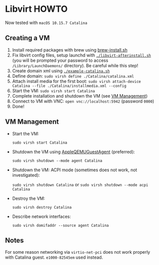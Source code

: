 # Libvirt HOWTO

Now tested with `macOS 10.15.7 Catalina`

## Creating a VM

1. Install required packages with brew using [brew-install.sh](brew-install.sh)
2. Fix libvirt config files, setup launchd
   with [`./libvirt-afterinstall.sh`](libvirt-afterinstall.sh) (you will be prompted your password
   to access `/Library/LaunchDaemons/` directory). Be careful while this step!
3. Create domain xml using [`./example-catalina.sh`](example-catalina.sh)
4. Define domain: `sudo virsh define ./Catalina/catalina.xml`
5. Attach install media for the first
   boot: `sudo virsh attach-device Catalina --file ./Catalina/installmedia.xml --config`
6. Start the VM: `sudo virsh start Catalina`
7. Complete installation and shutdown the VM (see [VM Management](#vm-management))
8. Connect to VM with VNC: `open vnc://localhost:5942` (password `0000`)
9. Done!

## VM Management

- Start the VM:

  `sudo virsh start Catalina`

- Shutdown the VM using [AppleQEMUGuestAgent](../AppleQEMUGuestAgent) (preferred):

  `sudo virsh shutdown --mode agent Catalina`

- Shutdown the VM: ACPI mode (sometimes does not work, not investigated):

  `sudo virsh shutdown Catalina` or `sudo virsh shutdown --mode acpi Catalina`

- Destroy the VM:

  `sudo virsh destroy Catalina`

- Describe network interfaces:

  `sudo virsh domifaddr --source agent Catalina`

## Notes

For some reason networking via `virtio-net-pci` does not work properly with Catalina guest.
`e1000-82545em` used instead.